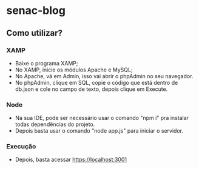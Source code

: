 # senac-blog
<h2>Como utilizar?</h2>

<h3>XAMP</h3>
<ul>
  <li>Baixe o programa XAMP;</li>
  <li>No XAMP, inicie os módulos Apache e MySQL;</li>
  <li>No Apache, vá em Admin, isso vai abrir o phpAdmin no seu navegador.</li>
  <li>No phpAdmin, clique em SQL, copie o código que está dentro de db.json e cole no campo de texto, depois clique em Execute.
</li>
</ul>



<h3>Node</h3>
<ul>
  <li>Na sua IDE, pode ser necessário usar o comando "npm i" pra instalar todas dependências do projeto.</li>
  <li>Depois basta usar o comando "node app.js" para iniciar o servidor.</li>
</ul>

<h3>Execução</h3>
<ul>
  <li>Depois, basta acessar <a href="https://localhost:3001 target="_blank">https://localhost:3001</a></li>
</ul>
